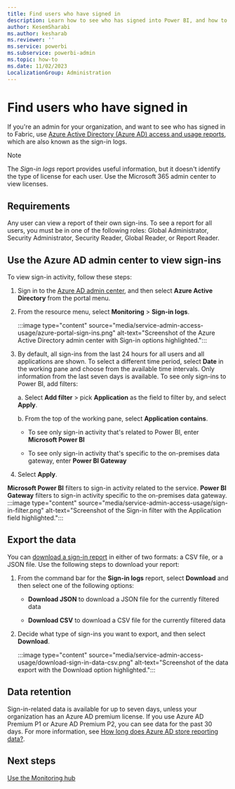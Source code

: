```yaml
---
title: Find users who have signed in
description: Learn how to see who has signed into Power BI, and how to use the Azure Active Directory access and usage reports.
author: KesemSharabi
ms.author: kesharab
ms.reviewer: ''
ms.service: powerbi
ms.subservice: powerbi-admin
ms.topic: how-to
ms.date: 11/02/2023
LocalizationGroup: Administration
---
```


# Find users who have signed in

If you're an admin for your organization, and want to see who has signed in to Fabric, use [Azure Active Directory (Azure AD) access and usage reports](/azure/active-directory/reports-monitoring/concept-sign-ins), which are also known as the sign-in logs.

> [!NOTE]
> The *Sign-in logs* report provides useful information, but it doesn't identify the type of license for each user. Use the Microsoft 365 admin center to view licenses.

## Requirements

Any user can view a report of their own sign-ins. To see a report for all users, you must be in one of the following roles: Global Administrator, Security Administrator, Security Reader, Global Reader, or Report Reader.

## Use the Azure AD admin center to view sign-ins

To view sign-in activity, follow these steps:

1. Sign in to the [Azure AD admin center](https://aad.portal.azure.com), and then select **Azure Active Directory** from the portal menu.

1. From the resource menu, select **Monitoring** > **Sign-in logs**.

    :::image type="content" source="media/service-admin-access-usage/azure-portal-sign-ins.png" alt-text="Screenshot of the Azure Active Directory admin center with Sign-in options highlighted.":::

1. By default, all sign-ins from the last 24 hours for all users and all applications are shown. To select a different time period, select **Date** in the working pane and choose from the available time intervals. Only information from the last seven days is available. To see only sign-ins to Power BI, add filters:

    a. Select **Add filter** > pick **Application** as the field to filter by, and select **Apply**.

    b. From the top of the working pane, select **Application contains**.

    - To see only sign-in activity that's related to Power BI, enter **Microsoft Power BI**
        
    - To see only sign-in activity that's specific to the on-premises data gateway, enter **Power BI Gateway**

1. Select **Apply**.

**Microsoft Power BI** filters to sign-in activity related to the service. **Power BI Gateway** filters to sign-in activity specific to the on-premises data gateway.
    :::image type="content" source="media/service-admin-access-usage/sign-in-filter.png" alt-text="Screenshot of the Sign-in filter with the Application field highlighted.":::

## Export the data

You can [download a sign-in report](/azure/active-directory/reports-monitoring/quickstart-download-sign-in-report) in either of two formats: a CSV file, or a JSON file. Use the following steps to download your report:

1. From the command bar for the **Sign-in logs** report, select **Download** and then select one of the following options:

   - **Download JSON** to download a JSON file for the currently filtered data

   - **Download CSV** to download a CSV file for the currently filtered data

2. Decide what type of sign-ins you want to export, and then select **Download**.

    :::image type="content" source="media/service-admin-access-usage/download-sign-in-data-csv.png" alt-text="Screenshot of the data export with the Download option highlighted.":::

## Data retention

Sign-in-related data is available for up to seven days, unless your organization has an Azure AD premium license. If you use Azure AD Premium P1 or Azure AD Premium P2, you can see data for the past 30 days. For more information, see [How long does Azure AD store reporting data?](/azure/active-directory/reports-monitoring/reference-reports-data-retention).

## Next steps

[Use the Monitoring hub](monitoring-hub.md)
